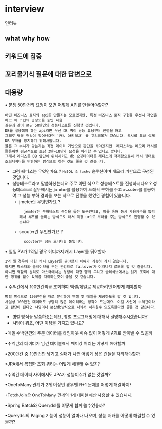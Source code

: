# interview
인터뷰

## what why how
## 키워드에 집중 
## 꼬리물기식 질문에 대한 답변으로 

## 대용량 

• 분당 50만건의 요청이 오면 어떻게 API를 만들어야할까?
 ```
 어떤 비즈니스 로직의 api를 만들지는 모르겠지만, 특정 비즈니스 로직 구현을 우선시 작업을 하고 이 구현의 완성도를 높인 다음
 질문과 같이 분당 50만건의 성능테스트를 진행할 것입니다. 
 DB를 활용해야 하는 api라면 우선 DB 쿼리 성능 튜닝부터 진행을 하고 
 그래도 병목 현상이 일어난다면 `캐시 아키텍쳐` 를 고려해볼것 같습니다. 캐시를 통해 실제 DB 부하를 방지하기 위해서입니다. 
 물론 그 수치가 맞는지는 직접 데이터 기반으로 판단을 해야겠지만, 레디스라는 메모리 캐시를 활용하면 평균적으로 초당 2만~10만개 요청을 처리할 수 있다고 합니다. 
 그래서 레디스를 DB 앞단에 위치시키고 db 요청데이터를 레디스에 적재함으로써 캐시 형태로 조회데이터를 반환하는 방식으로 하는 것도 좋을 것 같습니다. 
 ```
  * 그럼 레디스는 무엇인가요 ? `NoSQL & Cache` 솔루션이며 메모리 기반으로 구성된 것입니다.  
  * 성능테스트라고 말씀하셨는데요 주로 어떤 식으로 성능테스트를 진행하시나요 ? 
    성능테스트로 실무에서는 jmeter를 활용하여 트래픽 부하를 주고 scouter를 활용하여 그 성능 부하 경과를 보는 식으로 진행을 했었던 경험이 있습니다.
    * jmeter란 무엇인가요 ? 
      ```
        jemter는 부하테스트 측정을 돕는 도구인데요, 이를 통해 동시 사용자수를 입력해서 루프를 돌리는 방식으로 해서 특정 url로 부하를 주는 방식으로 진행할 수 있습니다. 
      ```
    * scouter란 무엇인가요 ?
      ```
        scouter는 성능 모니터링 툴입니다. 
      ```
• 일일 PV가 1억일 경우 어디까지 캐시 Layer를 둬야할까
```
1억 일 경우에 대한 캐시 Layer를 둬야할지 이해가 가늠히 가지 않습니다. 
하지만 마스터와 슬레이브를 두는 관점으로 failover가 이러나지 않도록 할 것 같습니다. 
아니면 역할의 분리로 마스터에서는 명령에 대한 행위 그리고 슬레이브에서는 읽기 조회에 대한 행위를 할수 있게끔 처리하는것이 좋을 것 같습니다.
```

• 수억건에서 100만건씩을 조회하여 엑셀/메일로 제공하려면 어떻게 해야할까
```
병렬 방식으로 100만건을 따로 분리하여 엑셀 및 메일을 제공하도록 할 것 입니다.
사실상 100만건 데이터도 상당히 많은 데이터라는 생각이 드는데요. 이걸 사전에 수억건이라고 판단이 된다면 샤딩이나 분산db방식으로 나눠서 처리될수 있도록한다면 좋을 것 같습니다.
```
 * 병렬 방식을 말씀하셨는데요, 병렬 프로그래밍에 대해서 설명해주시겠습니까?
 * 샤딩이 뭐죠, 어떤 이점을 가지고 있나요?

•매일 수백만건의 주문 데이터를 타임아웃 이슈 없이 어떻게 API로 받아낼 수 있을까

•수억건의 데이터가 담긴 테이블에서 페이징 처리는 어떻게 해야할까

•200만건 중 10만건만 남기고 실패가 나면 어떻게 남은 건들을 처리해야할까

•JPA에서 복잡한 조회 쿼리는 어떻게 해결할 수 있지? 

•수억건 데이터 사이에서도 JPA가 성능이슈가 없는 것일까?

•OneToMany 관계가 2개 이상인 경우엔 N+1 문제를 어떻게 해결하지?

•FetchJoin은 OneToMany 관계의 1개 테이블에만 사용할 수 있습니다.

•Spring Batch와 Querydsl를 어떻게 함께 쓸수있을까?

•Querydsl의 Paging 기능이 성능이 얼마나 나오며, 성능 저하를 어떻게 해결할 수 있을까?

